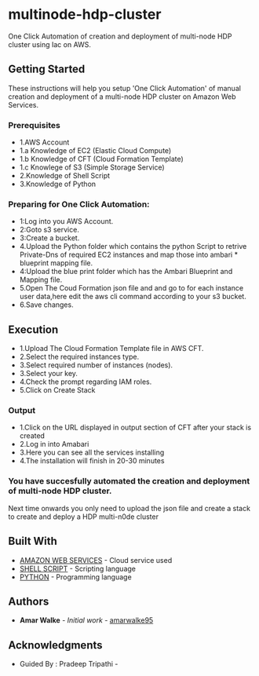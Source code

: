 # multinode-hdp-cluster

One Click Automation of creation and deployment of multi-node HDP cluster using Iac on AWS.

## Getting Started

These instructions will help you setup 'One Click Automation' of manual creation and deployment of a multi-node HDP cluster on Amazon Web Services.

### Prerequisites

* 1.AWS Account
*  1.a Knowledge of EC2 (Elastic Cloud Compute)
*  1.b Knowledge of CFT (Cloud Formation Template)
*  1.c Knowlege of S3 (Simple Storage Service)
* 2.Knowledge of Shell Script
* 3.Knowledge of Python


### Preparing for One Click Automation:

* 1:Log into you AWS Account.
* 2:Goto s3 service.
* 3:Create a bucket.
* 4.Upload the Python folder which contains the python Script to retrive Private-Dns of required EC2 instances and map those into ambari * blueprint mapping file.
* 4:Upload the blue print folder which has the Ambari Blueprint and Mapping file.
* 5.Open The Coud Formation json file and and go to for each instance user data,here edit the aws cli command according to your s3 bucket.
* 6.Save changes.


## Execution

* 1.Upload The Cloud Formation Template file in AWS CFT.
* 2.Select the required instances type.
* 3.Select required number of instances (nodes).
* 3.Select your key.
* 4.Check the prompt regarding IAM roles.
* 5.Click on Create Stack

### Output

* 1.Click on the URL displayed in output section of CFT after your stack is created
* 2.Log in into Amabari
* 3.Here you can see all the services installing
* 4.The installation will finish in 20-30 minutes


### You have succesfully automated the creation and deployment of multi-node HDP cluster.

Next time onwards you only need to upload the json file and create a stack to create and deploy a HDP multi-n0de cluster


## Built With

* [AMAZON WEB SERVICES](https://docs.aws.amazon.com/) - Cloud service used
* [SHELL SCRIPT](https://www.gnu.org/software/bash/manual/html_node/Shell-Scripts.html) - Scripting language
* [PYTHON](https://docs.python.org/3/) - Programming language


## Authors

* **Amar Walke** - *Initial work* - [amarwalke95](https://github.com/amarwalke95)


## Acknowledgments

* Guided By : Pradeep Tripathi - [](https://github.com/amarwalke95)

